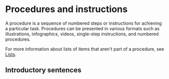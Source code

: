 # Procedures and instructions

A procedure is a sequence of numbered steps or instructions for achieving a particular task. Procedures can be presented in various formats such as illustrations, infographics, videos, single-step instructions, and numbered procedures. 

For more information about lists of items that aren't part of a procedure, see [Lists]().

## Introductory sentences
